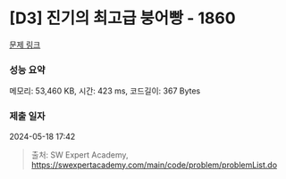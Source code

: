 # [D3] 진기의 최고급 붕어빵 - 1860 

[문제 링크](https://swexpertacademy.com/main/code/problem/problemDetail.do?contestProbId=AV5LsaaqDzYDFAXc) 

### 성능 요약

메모리: 53,460 KB, 시간: 423 ms, 코드길이: 367 Bytes

### 제출 일자

2024-05-18 17:42



> 출처: SW Expert Academy, https://swexpertacademy.com/main/code/problem/problemList.do